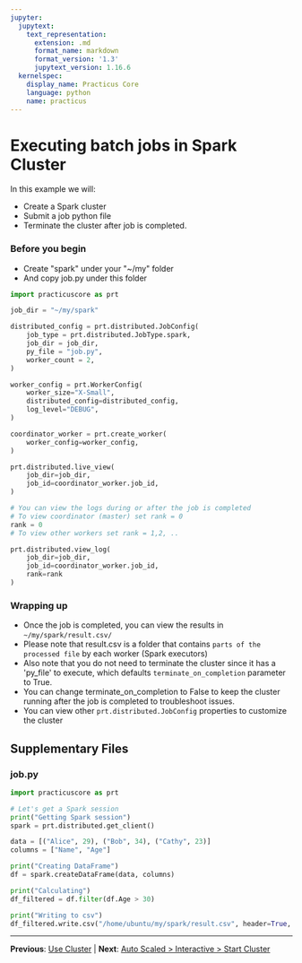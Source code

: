 ```yaml
---
jupyter:
  jupytext:
    text_representation:
      extension: .md
      format_name: markdown
      format_version: '1.3'
      jupytext_version: 1.16.6
  kernelspec:
    display_name: Practicus Core
    language: python
    name: practicus
---
```


# Executing batch jobs in Spark Cluster

In this example we will:
- Create a Spark cluster
- Submit a job python file
- Terminate the cluster after job is completed.

### Before you begin
- Create "spark" under your "~/my" folder
- And copy job.py under this folder

```python
import practicuscore as prt

job_dir = "~/my/spark"

distributed_config = prt.distributed.JobConfig(
    job_type = prt.distributed.JobType.spark,
    job_dir = job_dir,
    py_file = "job.py",
    worker_count = 2,
)

worker_config = prt.WorkerConfig(
    worker_size="X-Small",
    distributed_config=distributed_config,
    log_level="DEBUG",
)

coordinator_worker = prt.create_worker(
    worker_config=worker_config,
)
```

```python
prt.distributed.live_view(
    job_dir=job_dir,
    job_id=coordinator_worker.job_id,
)
```

```python
# You can view the logs during or after the job is completed
# To view coordinator (master) set rank = 0
rank = 0
# To view other workers set rank = 1,2, ..

prt.distributed.view_log(
    job_dir=job_dir,
    job_id=coordinator_worker.job_id,
    rank=rank
)
```

### Wrapping up
- Once the job is completed, you can view the results in `~/my/spark/result.csv/`
- Please note that result.csv is a folder that contains `parts of the processed file` by each worker (Spark executors)
- Also note that you do not need to terminate the cluster since it has a 'py_file' to execute, which defaults `terminate_on_completion` parameter to True.
- You can change terminate_on_completion to False to keep the cluster running after the job is completed to troubleshoot issues.
- You can view other `prt.distributed.JobConfig` properties to customize the cluster


## Supplementary Files

### job.py
```python
import practicuscore as prt 

# Let's get a Spark session
print("Getting Spark session")
spark = prt.distributed.get_client()

data = [("Alice", 29), ("Bob", 34), ("Cathy", 23)]
columns = ["Name", "Age"]

print("Creating DataFrame")
df = spark.createDataFrame(data, columns)

print("Calculating")
df_filtered = df.filter(df.Age > 30)

print("Writing to csv")
df_filtered.write.csv("/home/ubuntu/my/spark/result.csv", header=True, mode="overwrite")

```


---

**Previous**: [Use Cluster](../interactive/use-cluster.md) | **Next**: [Auto Scaled > Interactive > Start Cluster](../auto-scaled/interactive/start-cluster.md)
